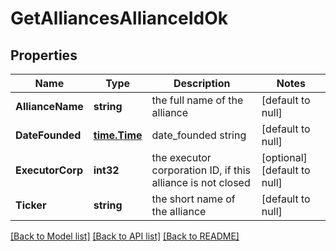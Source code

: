 # GetAlliancesAllianceIdOk

## Properties
Name | Type | Description | Notes
------------ | ------------- | ------------- | -------------
**AllianceName** | **string** | the full name of the alliance | [default to null]
**DateFounded** | [**time.Time**](time.Time.md) | date_founded string | [default to null]
**ExecutorCorp** | **int32** | the executor corporation ID, if this alliance is not closed | [optional] [default to null]
**Ticker** | **string** | the short name of the alliance | [default to null]

[[Back to Model list]](../README.md#documentation-for-models) [[Back to API list]](../README.md#documentation-for-api-endpoints) [[Back to README]](../README.md)


